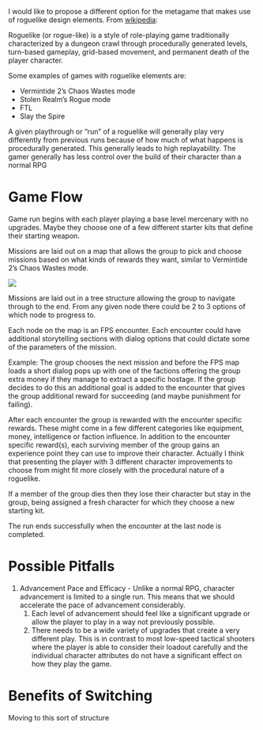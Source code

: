 I would like to propose a different option for the metagame that makes use of roguelike design elements. From [wikipedia](https://en.wikipedia.org/wiki/Roguelike):

Roguelike (or rogue-like) is a style of role-playing game traditionally characterized by a dungeon crawl through procedurally generated levels, turn-based gameplay, grid-based movement, and permanent death of the player character.

Some examples of games with roguelike elements are:

- Vermintide 2’s Chaos Wastes mode    
- Stolen Realm’s Rogue mode
- FTL
- Slay the Spire

A given playthrough or “run” of a roguelike will generally play very differently from previous runs because of how much of what happens is procedurally generated. This generally leads to high replayability. The gamer generally has less control over the build of their character than a normal RPG
# Game Flow

Game run begins with each player playing a base level mercenary with no upgrades. Maybe they choose one of a few different starter kits that define their starting weapon.

Missions are laid out on a map that allows the group to pick and choose missions based on what kinds of rewards they want, similar to Vermintide 2’s Chaos Wastes mode.

![](https://lh7-us.googleusercontent.com/docsz/AD_4nXdTOxSB4EZ6DIWHl4BTGrRlHlYqgfdwuQ0yVV0lmyXZlJHOrp65Wg7KLWXXoGDJBzdny9-wr88-KtW0_aYUWdx4bCkQUajI5OO1Vo7R1Ya9W_6Mc7Y5kDv-fA06JPdI9rMWG5LrQOfXFW-w5Ui_84vLx7hF?key=ZcFZAGkY5xy2ge0uasOPYg)

Missions are laid out in a tree structure allowing the group to navigate through to the end. From any given node there could be 2 to 3 options of which node to progress to.

Each node on the map is an FPS encounter. Each encounter could have additional storytelling sections with dialog options that could dictate some of the parameters of the mission.

Example: The group chooses the next mission and before the FPS map loads a short dialog pops up with one of the factions offering the group extra money if they manage to extract a specific hostage. If the group decides to do this an additional goal is added to the encounter that gives the group additional reward for succeeding (and maybe punishment for failing).

After each encounter the group is rewarded with the encounter specific rewards. These might come in a few different categories like equipment, money, intelligence or faction influence. In addition to the encounter specific reward(s), each surviving member of the group gains an experience point they can use to improve their character. Actually I think that presenting the player with 3 different character improvements to choose from might fit more closely with the procedural nature of a roguelike.

If a member of the group dies then they lose their character but stay in the group, being assigned a fresh character for which they choose a new starting kit.

The run ends successfully when the encounter at the last node is completed.
# Possible Pitfalls

1. Advancement Pace and Efficacy - Unlike a normal RPG, character advancement is limited to a single run. This means that we should accelerate the pace of advancement considerably.
	1. Each level of advancement should feel like a significant upgrade or allow the player to play in a way not previously possible.
	2. There needs to be a wide variety of upgrades that create a very different play. This is in contrast to most low-speed tactical shooters where the player is able to consider their loadout carefully and the individual character attributes do not have a significant effect on how they play the game. 
# Benefits of Switching

Moving to this sort of structure
